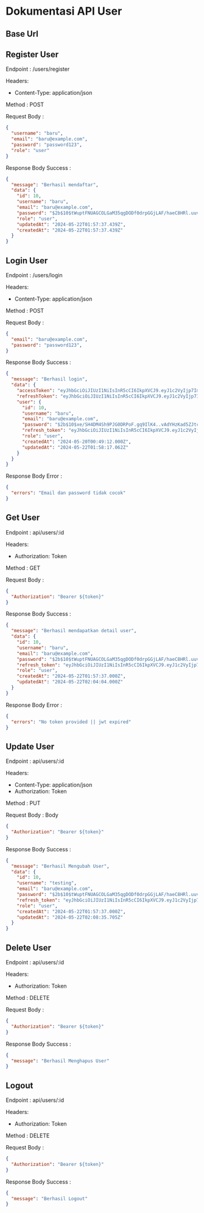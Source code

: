 # Dokumentasi API User

## Base Url

## Register User

Endpoint : /users/register

Headers:

- Content-Type: application/json

Method : POST

Request Body :

```json
{
  "username": "baru",
  "email": "baru@example.com",
  "password": "password123",
  "role": "user"
}
```

Response Body Success :

```json
{
  "message": "Berhasil mendaftar",
  "data": {
    "id": 10,
    "username": "baru",
    "email": "baru@example.com",
    "password": "$2b$10$tWuptFNUAGCOLGaM35qgDODf0drpGGjLAF/haeC8HRl.uuvhfnWVi",
    "role": "user",
    "updatedAt": "2024-05-22T01:57:37.439Z",
    "createdAt": "2024-05-22T01:57:37.439Z"
  }
}
```

## Login User

Endpoint : /users/login

Headers:

- Content-Type: application/json

Method : POST

Request Body :

```json
{
  "email": "baru@example.com",
  "password": "password123",
}
```

Response Body Success :

```json
{
  "message": "Berhasil login",
  "data": {
    "accessToken": "eyJhbGciOiJIUzI1NiIsInR5cCI6IkpXVCJ9.eyJ1c2VyIjp7ImlkIjo5LCJyb2xlIjoidXNlciJ9LCJpYXQiOjE3MTYzNDMwOTcsImV4cCI6MTcxNjM0Mzk5N30.kGYREK2R4eX1KaGNOUHdsN314CdWp4GhE6nZrU4E130",
    "refreshToken": "eyJhbGciOiJIUzI1NiIsInR5cCI6IkpXVCJ9.eyJ1c2VyIjp7ImlkIjo5LCJyb2xlIjoidXNlciJ9LCJpYXQiOjE3MTYzNDMwOTcsImV4cCI6MTcxNjQyOTQ5N30.2xh1mbSbxYfI30IJLWgVGrUuSxDxD9EizqEQWi7ITiQ",
    "user": {
      "id": 10,
      "username": "baru",
      "email": "baru@example.com",
      "password": "$2b$10$xe/SH4DM4Sh9PJG0DRPoF.gq9IlK4..vAdYHzKad5ZJtcmi7jAGJm",
      "refresh_token": "eyJhbGciOiJIUzI1NiIsInR5cCI6IkpXVCJ9.eyJ1c2VyIjp7ImlkIjo5LCJyb2xlIjoidXNlciJ9LCJpYXQiOjE3MTYzNDMwOTcsImV4cCI6MTcxNjQyOTQ5N30.2xh1mbSbxYfI30IJLWgVGrUuSxDxD9EizqEQWi7ITiQ",
      "role": "user",
      "createdAt": "2024-05-20T00:49:12.000Z",
      "updatedAt": "2024-05-22T01:58:17.062Z"
    }
  }
}
```

Response Body Error :

```json
{
  "errors": "Email dan password tidak cocok"
}
```

## Get User

Endpoint : api/users/:id

Headers:

- Authorization: Token

Method : GET

Request Body :

```json
{
  "Authorization": "Bearer ${token}"
}
```
Response Body Success :

```json
{
  "message": "Berhasil mendapatkan detail user",
  "data": {
    "id": 10,
    "username": "baru",
    "email": "baru@example.com",
    "password": "$2b$10$tWuptFNUAGCOLGaM35qgDODf0drpGGjLAF/haeC8HRl.uuvhfnWVi",
    "refresh_token": "eyJhbGciOiJIUzI1NiIsInR5cCI6IkpXVCJ9.eyJ1c2VyIjp7ImlkIjoxMCwicm9sZSI6InVzZXIifSwiaWF0IjoxNzE2MzQzNDQ0LCJleHAiOjE3MTY0Mjk4NDR9.WHQaQdBOgh25kD-eow5H1ig5xh6Sj6csuZJm0rOLctQ",
    "role": "user",
    "createdAt": "2024-05-22T01:57:37.000Z",
    "updatedAt": "2024-05-22T02:04:04.000Z"
  }
}
```

Response Body Error :

```json
{
  "errors": "No token provided || jwt expired"
}
```
## Update User

Endpoint : api/users/:id

Headers:

- Content-Type: application/json
- Authorization: Token

Method : PUT

Request Body : Body

```json
{
  "Authorization": "Bearer ${token}"
}
```
Response Body Success :

```json
{
  "message": "Berhasil Mengubah User",
  "data": {
    "id": 10,
    "username": "testing",
    "email": "baru@example.com",
    "password": "$2b$10$tWuptFNUAGCOLGaM35qgDODf0drpGGjLAF/haeC8HRl.uuvhfnWVi",
    "refresh_token": "eyJhbGciOiJIUzI1NiIsInR5cCI6IkpXVCJ9.eyJ1c2VyIjp7ImlkIjoxMCwicm9sZSI6InVzZXIifSwiaWF0IjoxNzE2MzQzNDQ0LCJleHAiOjE3MTY0Mjk4NDR9.WHQaQdBOgh25kD-eow5H1ig5xh6Sj6csuZJm0rOLctQ",
    "role": "user",
    "createdAt": "2024-05-22T01:57:37.000Z",
    "updatedAt": "2024-05-22T02:08:35.705Z"
  }
}
```

## Delete User

Endpoint : api/users/:id

Headers:

- Authorization: Token

Method : DELETE

Request Body :

```json
{
  "Authorization": "Bearer ${token}"
}
```
Response Body Success :

```json
{
  "message": "Berhasil Menghapus User"
}
```

## Logout

Endpoint : api/users/:id

Headers:

- Authorization: Token

Method : DELETE

Request Body :

```json
{
  "Authorization": "Bearer ${token}"
}
```

Response Body Success :

```json
{
  "message": "Berhasil Logout"
}
```

